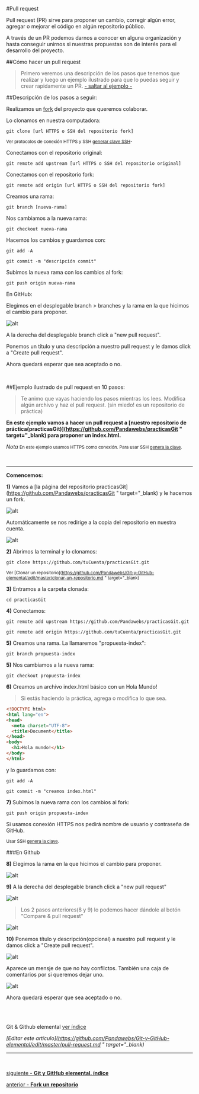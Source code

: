 #Pull request

Pull request (PR) sirve para proponer un cambio, corregir algún error, 
agregar o mejorar el código en algún repositorio público.

A través de un PR podemos darnos a conocer en alguna organización 
y hasta conseguir unirnos si nuestras propuestas son de interés
para el desarrollo del proyecto.

##Cómo hacer un pull request

>Primero veremos una descripción de los pasos 
que tenemos que realizar y luego un ejemplo ilustrado para que lo puedas seguir y crear rapidamente un PR. [- saltar al ejemplo -](#head1)

##Descripción de los pasos a seguir:

Realizamos un [fork](https://github.com/Pandawebs/Git-y-GitHub-elemental/blob/master/fork-un-repositorio.md) del proyecto que queremos colaborar. 


Lo clonamos en nuestra computadora:

`git clone [url HTTPS o SSH del repositorio fork]`

<small> Ver protocolos de conexión HTTPS y SSH [generar clave SSH](https://github.com/Pandawebs/Git-y-GitHub-elemental/blob/master/ssh-https-conexion-github.md)- 
</small>

Conectamos con el repositorio original:

`git remote add upstream [url HTTPS o SSH del repositorio original]`

Conectamos con el repositorio fork:

`git remote add origin [url HTTPS o SSH del repositorio fork]`

Creamos una rama:

`git branch [nueva-rama]`

Nos cambiamos a la nueva rama:

`git checkout nueva-rama`

Hacemos los cambios y guardamos con:

`git add -A`

`git commit -m "descripción commit"`

Subimos la nueva rama con los cambios al fork:

`git push origin nueva-rama`


En GitHub:

Elegimos en el desplegable branch > branches y la rama en la que hicimos el cambio para proponer.

![alt](http://pandawebs.net/assets/images/branches-github.png)

A la derecha del desplegable branch click a "new pull request".

Ponemos un título y una descripción a nuestro pull request y le damos click a
"Create pull request". 

Ahora quedará esperar que sea aceptado o no.

<br>

<a name="head1"></a>
##Ejemplo ilustrado de pull request en 10 pasos:
>Te animo que vayas haciendo los pasos mientras los lees. Modifica algún archivo y haz el pull request. (sin miedo! es un repositorio de práctica)

**En este ejemplo vamos a hacer un pull request a [nuestro repositorio de práctica(practicasGit)](https://github.com/Pandawebs/practicasGit " target="_blank) para proponer un index.html.**

_Nota_ <small> En este ejemplo usamos HTTPS como conexión. Para usar SSH [genera la clave](https://github.com/Pandawebs/Git-y-GitHub-elemental/blob/master/ssh-https-conexion-github.md).</small>

<br>
<hr>

**Comencemos:**

**1)** Vamos a [la página del repositorio practicasGit](https://github.com/Pandawebs/practicasGit " target="_blank) y le hacemos un fork.

![alt](http://pandawebs.net/assets/images/fork-git.png)

Automáticamente se nos redirige a la copia
del repositorio en nuestra cuenta.

![alt](http://pandawebs.net/assets/images/forked-PR.png)

**2)** Abrimos la terminal y lo clonamos:

`git clone https://github.com/tuCuenta/practicasGit.git`

<small>Ver [Clonar un repositorio](https://github.com/Pandawebs/Git-y-GitHub-elemental/edit/master/clonar-un-repositorio.md " target="_blank)</small>

**3)** Entramos a la carpeta clonada:

`cd practicasGit`

**4)** Conectamos:

`git remote add upstream https://github.com/Pandawebs/practicasGit.git`

`git remote add origin https://github.com/tuCuenta/practicasGit.git`

**5)** Creamos una rama. La llamaremos "propuesta-index":

`git branch propuesta-index`


**5)** Nos cambiamos a la nueva rama:

`git checkout propuesta-index`

**6)** Creamos un archivo index.html básico con un Hola Mundo!
>Si estás haciendo la práctica, agrega o modifica lo que sea.

```html
<!DOCTYPE html>
<html lang="en">
<head>
  <meta charset="UTF-8">
  <title>Document</title>
</head>
<body>
  <h1>Hola mundo!</h1>
</body>
</html>
```

y lo guardamos con:

`git add -A`

`git commit -m "creamos index.html"`

**7)** Subimos la nueva rama con los cambios al fork:

`git push origin propuesta-index`

Si usamos conexión HTTPS nos pedirá nombre de usuario y contraseña de GitHub.

<small>Usar SSH [genera la clave](https://github.com/Pandawebs/Git-y-GitHub-elemental/blob/master/ssh-https-conexion-github.md).</small>



###En Github 

**8)** Elegimos la rama en la que hicimos el cambio para proponer.

![alt](http://pandawebs.net/assets/images/PR-elegir-rama.png)



**9)** A la derecha del desplegable branch click a "new pull request"

![alt](http://pandawebs.net/assets/images/PR-nuevo.png)



>Los 2 pasos anteriores(8 y 9) lo podemos hacer dándole al botón "Compare & pull request"

![alt](http://pandawebs.net/assets/images/PR-compare.png)



**10)** Ponemos título y descripción(opcional) a nuestro pull request y le damos click a
"Create pull request". 

![alt](http://pandawebs.net/assets/images/PR-final.png)


Aparece un mensje de que no hay conflictos. También una caja de comentarios por si queremos dejar uno.

![alt](http://pandawebs.net/assets/images/PR-confirmacion.png)


Ahora quedará esperar que sea aceptado o no.


<br>
<br>

<!-- Inicio links índice y github -->

<span class="link-to-index-git">Git & Github elemental [ ver índice](https://github.com/Pandawebs/Git-y-GitHub-elemental/blob/master/README.md)</span>

<em>[Editar este artículo](https://github.com/Pandawebs/Git-y-GitHub-elemental/edit/master/pull-request.md " target="_blank)</em>

<!-- Fin links índice y github -->

<hr>

<br>

[siguiente - **Git y GitHub elemental. índice**](https://github.com/Pandawebs/Git-y-GitHub-elemental/blob/master/git-elemental.md) 

[anterior - **Fork un repositorio**](https://github.com/Pandawebs/Git-y-GitHub-elemental/blob/master/fork-un-repositorio.md)